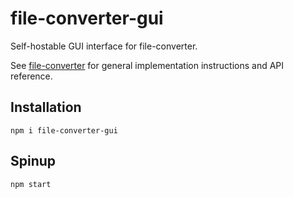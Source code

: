 # file-converter-gui

Self-hostable GUI interface for file-converter.

See [file-converter](https://github.com/NotTimTam/file-converter) for general implementation instructions and API reference.

## Installation

```terminal
npm i file-converter-gui
```

## Spinup

```terminal
npm start
```
